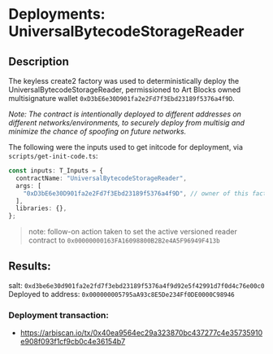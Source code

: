 # Deployments: UniversalBytecodeStorageReader

## Description

The keyless create2 factory was used to deterministically deploy the UniversalBytecodeStorageReader, permissioned to Art Blocks owned multisignature wallet `0xD3bE6e30D901fa2e2Fd7f3Ebd23189f5376a4f9D`.

_Note: The contract is intentionally deployed to different addresses on different networks/environments, to securely deploy from multisig and minimize the chance of spoofing on future networks._

The following were the inputs used to get initcode for deployment, via `scripts/get-init-code.ts`:

```typescript
const inputs: T_Inputs = {
  contractName: "UniversalBytecodeStorageReader",
  args: [
    "0xD3bE6e30D901fa2e2Fd7f3Ebd23189f5376a4f9D", // owner of this factory
  ],
  libraries: {},
};
```

> note: follow-on action taken to set the active versioned reader contract to `0x00000000163FA16098800B2B2e4A5F96949F413b`

## Results:

salt: `0xd3be6e30d901fa2e2fd7f3ebd23189f5376a4f9d92e5f42991d7f0d4c76e00c0`
Deployed to address: `0x000000005795aA93c8E5De234Ff0DE0000C98946`

### Deployment transaction:

- https://arbiscan.io/tx/0x40ea9564ec29a323870bc437277c4e35735910e908f093f1cf9cb0c4e36154b7
